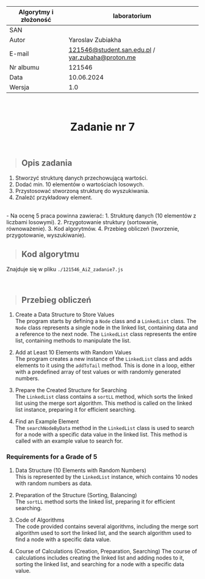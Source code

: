 <div align="center">

| Algorytmy i złożoność | laboratorium |
|-----------------------|--------------|
| SAN                   |              |
| Autor                 | Yaroslav Zubiakha |
| E-mail                | 121546@student.san.edu.pl / yar.zubaha@proton.me |
| Nr albumu             | 121546       |
| Data                  | 10.06.2024   |
| Wersja                | 1.0          |

<br>

# **Zadanie nr 7** 

</div>

<br>

> ## Opis zadania
1. Stworzyć strukturę danych przechowującą wartości.
2. Dodać min. 10 elementów o wartościach losowych.
3. Przystosować stworzoną strukturę do wyszukiwania.
4. Znaleźć przykładowy element.
<br>
- Na ocenę 5 praca powinna zawierać:
1. Strukturę danych (10 elementów z liczbami losowymi).
2. Przygotowanie struktury (sortowanie, równoważenie).
3. Kod algorytmów.
4. Przebieg obliczeń (tworzenie, przygotowanie, wyszukiwanie).

<br>

> ## Kod algorytmu
Znajduje się w pliku `./121546_AiZ_zadanie7.js`

<br>

> ## Przebieg obliczeń

1. Create a Data Structure to Store Values  
The program starts by defining a `Node` class and a `LinkedList` class. The `Node` class represents a single node in the linked list, containing data and a reference to the next node. The `LinkedList` class represents the entire list, containing methods to manipulate the list.

2. Add at Least 10 Elements with Random Values  
The program creates a new instance of the `LinkedList` class and adds elements to it using the `addToTail` method. This is done in a loop, either with a predefined array of test values or with randomly generated numbers.

3. Prepare the Created Structure for Searching  
The `LinkedList` class contains a `sortLL` method, which sorts the linked list using the merge sort algorithm. This method is called on the linked list instance, preparing it for efficient searching.

4. Find an Example Element  
The `searchNodeByData` method in the `LinkedList` class is used to search for a node with a specific data value in the linked list. This method is called with an example value to search for.

### Requirements for a Grade of 5

1. Data Structure (10 Elements with Random Numbers)  
This is represented by the `LinkedList` instance, which contains 10 nodes with random numbers as data.

2. Preparation of the Structure (Sorting, Balancing)  
The `sortLL` method sorts the linked list, preparing it for efficient searching.

3. Code of Algorithms  
The code provided contains several algorithms, including the merge sort algorithm used to sort the linked list, and the search algorithm used to find a node with a specific data value.

4. Course of Calculations (Creation, Preparation, Searching) 
The course of calculations includes creating the linked list and adding nodes to it, sorting the linked list, and searching for a node with a specific data value.
